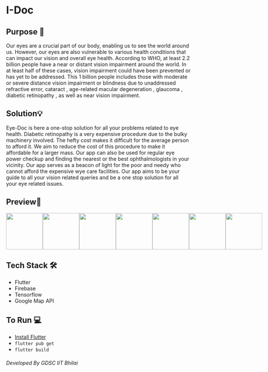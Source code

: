 # I-Doc



## Purpose 🎯
Our eyes are a crucial part of our body, enabling us to see the world around us. However, our eyes are also vulnerable to various health conditions that can impact our vision and overall eye health. According to WHO, at least 2.2 billion people have a near or distant vision impairment around the world. In at least half of these cases, vision impairment could have been prevented or has yet to be addressed. This 1 billion people includes those with moderate or severe distance vision impairment or blindness due to unaddressed refractive error, cataract , age-related macular degeneration , glaucoma , diabetic retinopathy , as well as near vision impairment. 


## Solution💡
Eye-Doc is here a one-stop solution for all your problems related to eye health.
Diabetic retinopathy is a very expensive procedure due to the bulky machinery involved. The hefty cost makes it difficult for the average person to afford it. We aim to reduce the cost of this procedure to make it affordable for a larger mass. Our app can also be used for regular eye power checkup and finding the nearest or the best ophthalmologists in your vicinity. Our app serves as a beacon of light for the poor and needy who cannot afford the expensive wye care facilities. Our app aims to be your guide to all your vision related queries and be a one stop solution for all your eye related issues.

## Preview📖
<div style="display:flex; ">
<img src="https://user-images.githubusercontent.com/104081946/229084778-5985cde3-371f-4992-96e7-74afc5ea11fc.png" width="100">
<img src="https://user-images.githubusercontent.com/104081946/229084794-b67e00b8-e362-47cd-b21f-87e1c4a16c12.png" width="100">
<img src="https://user-images.githubusercontent.com/104081946/229084800-82f04009-fa01-468c-bdbf-a451abffa8df.png" width="100">
<img src="https://user-images.githubusercontent.com/104081946/229084804-4f7d2485-4913-4302-b910-c174b09f5230.png" width="100">
<img src="https://user-images.githubusercontent.com/104081946/229084809-c5369c01-6aae-4273-886e-ac89b59567ad.png" width="100">
<img src="https://user-images.githubusercontent.com/104081946/229084812-36f045d1-2d4f-4ddc-8db3-d96233f14a1a.png" width="100">
<img src="https://user-images.githubusercontent.com/104081946/229084815-76c6177d-3753-492d-bc4e-0575073cef8a.png" width="100">
</div>




## Tech Stack 🛠️

- Flutter
- Firebase
- Tensorflow
- Google Map API

## To Run 💻

- [Install Flutter](https://docs.flutter.dev/get-started/install)
- `flutter pub get`
- `flutter build `



###### Developed By GDSC IIT Bhilai
